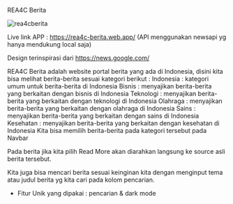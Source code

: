REA4C Berita

![rea4cberita](https://user-images.githubusercontent.com/107408401/198078960-2b01107c-0684-4e53-92ca-ab2072c53c71.gif)




Live link APP : https://rea4c-berita.web.app/ (API menggunakan newsapi yg hanya mendukung local saja)

Design terinspirasi dari https://news.google.com/

REA4C Berita adalah website portal berita yang ada di Indonesia, disini kita bisa melihat berita-berita sesuai kategori berikut :
Indonesia : kategori umum untuk berita-berita di Indonesia
Bisnis : menyajikan berita-berita yang berkaitan dengan bisnis di Indonesia
Teknologi : menyajikan berita-berita yang berkaitan dengan teknologi di Indonesia
Olahraga : menyajikan berita-berita yang berkaitan dengan olahraga di Indonesia
Sains : menyajikan berita-berita yang berkaitan dengan sains di Indonesia
Kesehatan : menyajikan berita-berita yang berkaitan dengan kesehatan di Indonesia
Kita bisa memilih berita-berita pada kategori tersebut pada Navbar

Pada berita jika kita pilih Read More akan diarahkan langsung ke source asli berita tersebut.

Kita juga bisa mencari berita sesuai keinginan kita dengan menginput tema atau judul berita yg kita cari pada kolom pencarian.


* Fitur Unik yang dipakai : pencarian & dark mode




